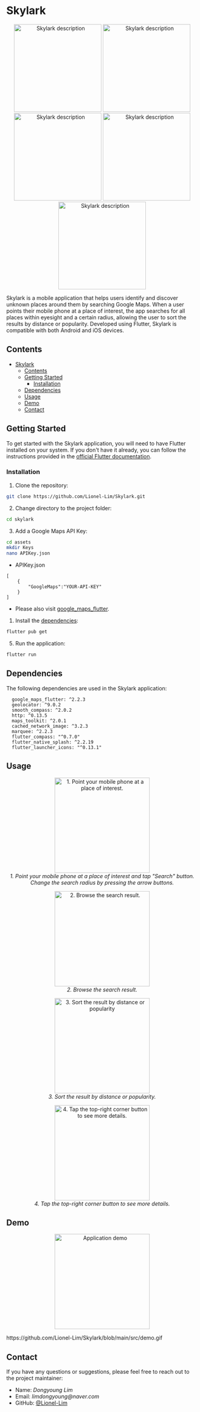 # Skylark

<p align="center">  <img src="https://raw.githubusercontent.com/Lionel-Lim/Skylark/main/src/panorama%200.png" width="230" alt="Skylark description"> <img src="https://raw.githubusercontent.com/Lionel-Lim/Skylark/main/src/panorama%201.png" width="230" alt="Skylark description"> 
<br>
<img src="https://raw.githubusercontent.com/Lionel-Lim/Skylark/main/src/panorama%202.png" width="230" alt="Skylark description"> 
<img src="https://raw.githubusercontent.com/Lionel-Lim/Skylark/main/src/panorama%203.png" width="230" alt="Skylark description">  
<img src="https://raw.githubusercontent.com/Lionel-Lim/Skylark/main/src/panorama%204.png" width="230" alt="Skylark description"> <br>  </p>

Skylark is a mobile application that helps users identify and discover unknown places around them by searching Google Maps. When a user points their mobile phone at a place of interest, the app searches for all places within eyesight and a certain radius, allowing the user to sort the results by distance or popularity. Developed using Flutter, Skylark is compatible with both Android and iOS devices.

## Contents
- [Skylark](#skylark)
  - [Contents](#contents)
  - [Getting Started](#getting-started)
    - [Installation](#installation)
  - [Dependencies](#dependencies)
  - [Usage](#usage)
  - [Demo](#demo)
  - [Contact](#contact)

## Getting Started

To get started with the Skylark application, you will need to have Flutter installed on your system. If you don't have it already, you can follow the instructions provided in the [official Flutter documentation](https://flutter.dev/docs/get-started/install).


### Installation

1. Clone the repository:

```bash
git clone https://github.com/Lionel-Lim/Skylark.git
```

2. Change directory to the project folder:

```bash
cd skylark
```

3. Add a Google Maps API Key:

```bash
cd assets
mkdir Keys
nano APIKey.json
```
- APIKey.json
```
[
	{
		"GoogleMaps":"YOUR-API-KEY"
	}
]
```
- Please also visit [google_maps_flutter](https://pub.dev/packages/google_maps_flutter).

1. Install the [dependencies](#dependencies):

```bash
flutter pub get
```

5. Run the application:

```bash
flutter run
```

## Dependencies

The following dependencies are used in the Skylark application:
```
  google_maps_flutter: ^2.2.3
  geolocator: ^9.0.2
  smooth_compass: ^2.0.2
  http: ^0.13.5
  maps_toolkit: ^2.0.1
  cached_network_image: ^3.2.3
  marquee: ^2.2.3
  flutter_compass: "^0.7.0"
  flutter_native_splash: ^2.2.19
  flutter_launcher_icons: "^0.13.1"
```

## Usage
	
<p align="center">  <img src="https://raw.githubusercontent.com/Lionel-Lim/Skylark/main/src/pic2.png" width="250" alt="1. Point your mobile phone at a place of interest.">  <br>  <em>1. Point your mobile phone at a place of interest and tap "Search" button.</em> <br> <em>Change the search radius by pressing the arrow buttons.</em>  </p>

<p align="center">  <img src="https://raw.githubusercontent.com/Lionel-Lim/Skylark/main/src/search3.png" width="250" alt="2. Browse the search result.">  <br>  <em>2. Browse the search result.</em>  </p>

<p align="center">  <img src="https://raw.githubusercontent.com/Lionel-Lim/Skylark/main/src/search1.png" width="250" alt="3. Sort the result by distance or popularity">  <br>  <em>3. Sort the result by distance or popularity.</em>  </p>

<p align="center">  <img src="https://raw.githubusercontent.com/Lionel-Lim/Skylark/main/src/detail1.png" width="250" alt="4. Tap the top-right corner button to see more details.">  <br>  <em>4. Tap the top-right corner button to see more details.</em>  </p>

## Demo
<p align="center"> 
<img src="https://raw.githubusercontent.com/Lionel-Lim/Skylark/main/src/demo.gif" width="250" alt="Application demo"></p>
https://github.com/Lionel-Lim/Skylark/blob/main/src/demo.gif

## Contact
If you have any questions or suggestions, please feel free to reach out to the project maintainer:

- Name: _Dongyoung Lim_
- Email: _limdongyoung@naver.com_
- GitHub: [@Lionel-Lim](https://github.com/Lionel-Lim)
